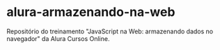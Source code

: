 # alura-armazenando-na-web
Repositório do treinamento "JavaScript na Web: armazenando dados no navegador" da Alura Cursos Online.

